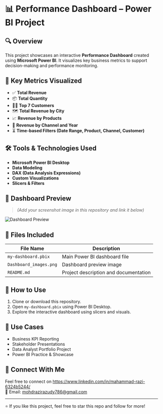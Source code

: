 # 📊 Performance Dashboard – Power BI Project

## 🔍 Overview

This project showcases an interactive **Performance Dashboard** created using **Microsoft Power BI**. It visualizes key business metrics to support decision-making and performance monitoring.

## 📌 Key Metrics Visualized

- ✅ **Total Revenue**
- 📦 **Total Quantity**
- 🧑‍💼 **Top 7 Customers**
- 🗺️ **Total Revenue by City**
- 📈 **Revenue by Products**
- 🧭 **Revenue by Channel and Year**
- ⏳ **Time-based Filters (Date Range, Product, Channel, Customer)**

## 🛠 Tools & Technologies Used

- **Microsoft Power BI Desktop**
- **Data Modeling**
- **DAX (Data Analysis Expressions)**
- **Custom Visualizations**
- **Slicers & Filters**

## 📸 Dashboard Preview

> *(Add your screenshot image in this repository and link it below)*

![Dashboard Preview](screenshot.png)

## 📂 Files Included

| File Name              | Description                           |
|------------------------|---------------------------------------|
| `my-dashboard.pbix`    | Main Power BI dashboard file          |
| `Dashboard_images.png`       | Dashboard preview image               |
| `README.md`            | Project description and documentation |

## 🚀 How to Use

1. Clone or download this repository.
2. Open `my-dashboard.pbix` using Power BI Desktop.
3. Explore the interactive dashboard using slicers and visuals.

## 💼 Use Cases

- Business KPI Reporting
- Stakeholder Presentations
- Data Analyst Portfolio Project
- Power BI Practice & Showcase

## 🔗 Connect With Me

Feel free to connect on  https://www.linkedin.com/in/mahammad-razi-6324b5244/  
📧 Email: mohdrazirazudy786@gmail.com

---

⭐ If you like this project, feel free to star this repo and follow for more!
